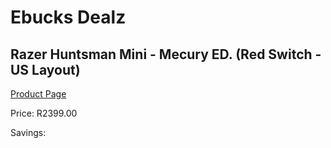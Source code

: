 
# Ebucks Dealz
## Razer Huntsman Mini - Mecury ED. (Red Switch - US Layout)
[Product Page](https://www.ebucks.com/web/shop/productSelected.do?prodId=1232305501&catId=365757697)

Price: R2399.00

Savings: 


	